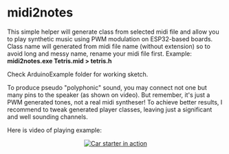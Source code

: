 # midi2notes

This simple helper will generate class from selected midi file and allow you to play synthetic music using PWM modulation on ESP32-based boards.
Class name will generated from midi file name (without extension) so to avoid long and messy name, rename your midi file first.
Example: **midi2notes.exe Tetris.mid > tetris.h**

Check ArduinoExample folder for working sketch.

To produce pseudo "polyphonic" sound, you may connect not one but many pins to the speaker (as shown on video). But remember, it's just a PWM generated tones, not a real midi syntheser! To achieve better results, I recommend to tweak generated player classes, leaving just a significant and well sounding channels.

Here is video of playing example:
<div align="center">
  <a href="https://www.youtube.com/watch?v=n94EGgIgxp4"><img src="https://img.youtube.com/vi/n94EGgIgxp4/0.jpg" alt="Car starter in action"></a>
</div>
